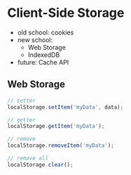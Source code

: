 # Client-Side Storage

- old school: cookies
- new school: 
  - Web Storage
  - IndexedDB
- future: Cache API





## Web Storage



```javascript
// setter
localStorage.setItem('myData', data);

// getter
localStorage.getItem('myData');

// remove
localStorage.removeItem('myData');

// remove all
localStorage.clear();

```

